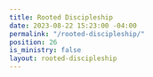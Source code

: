```yaml
---
title: Rooted Discipleship
date: 2023-08-22 15:23:00 -04:00
permalink: "/rooted-discipleship/"
position: 26
is_ministry: false
layout: rooted-discipleship
---
```


